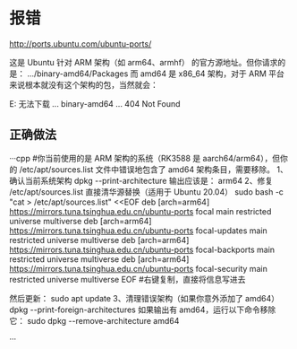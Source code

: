 # 报错
http://ports.ubuntu.com/ubuntu-ports/

这是 Ubuntu 针对 ARM 架构（如 arm64、armhf） 的官方源地址。但你请求的是：
.../binary-amd64/Packages
而 amd64 是 x86_64 架构，对于 ARM 平台来说根本就没有这个架构的包，当然就会：

E: 无法下载 ... binary-amd64 ... 404 Not Found

## 正确做法
···cpp
#你当前使用的是 ARM 架构的系统（RK3588 是 aarch64/arm64），但你的 /etc/apt/sources.list 文件中错误地包含了 amd64 架构条目，需要移除。
1、确认当前系统架构
dpkg --print-architecture
输出应该是：
arm64
2、修复 /etc/apt/sources.list
直接清华源替换（适用于 Ubuntu 20.04）
sudo bash -c "cat > /etc/apt/sources.list" <<EOF
deb [arch=arm64] https://mirrors.tuna.tsinghua.edu.cn/ubuntu-ports focal main restricted universe multiverse
deb [arch=arm64] https://mirrors.tuna.tsinghua.edu.cn/ubuntu-ports focal-updates main restricted universe multiverse
deb [arch=arm64] https://mirrors.tuna.tsinghua.edu.cn/ubuntu-ports focal-backports main restricted universe multiverse
deb [arch=arm64] https://mirrors.tuna.tsinghua.edu.cn/ubuntu-ports focal-security main restricted universe multiverse
EOF
#右键复制，直接将信息写进去

然后更新：
sudo apt update
3、清理错误架构（如果你意外添加了 amd64）
dpkg --print-foreign-architectures
如果输出有 amd64，运行以下命令移除它：
sudo dpkg --remove-architecture amd64

···